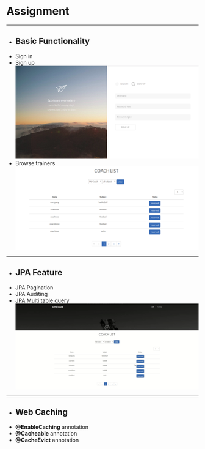 # Assignment

---

- ## Basic Functionality
- Sign in
- Sign up
 ![image](https://github.com/youngyangor/assignment/blob/master/image/entrance.png?raw=true)
- Browse trainers
 ![image](https://github.com/youngyangor/assignment/blob/master/image/coach-list.png?raw=true)

---

- ## JPA Feature
- JPA Pagination
- JPA Auditing
- JPA Multi table query
![gif](https://github.com/youngyangor/assignment/blob/master/image/query.gif?raw=true)

---

- ## Web Caching 
- **@EnableCaching** annotation
- **@Cacheable** annotation
- **@CacheEvict** annotation